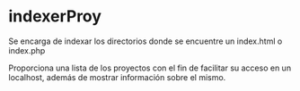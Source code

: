 # indexerProy
Se encarga de indexar los directorios donde se encuentre un index.html o index.php

Proporciona una lista de los proyectos con el fin de facilitar su acceso en un localhost, además de mostrar información sobre el mismo.
